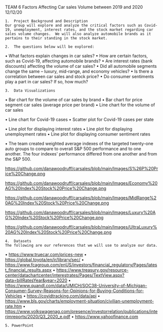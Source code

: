 TEAM 6
Factors Affecting Car sales Volume between 2019 and 2020
12/12/20

    1.	Project Background and Description
 	Our group will explore and analyze the critical factors such as Covid-19, unemployment, interest rates, and the stock market regarding car sales volume changes.  We will also analyze automobile brands as it pertains to their standing in the stock market.

    2.	The questions below will be explored:
•	What factors explain changes in car sales?
•	How are certain factors, such as Covid-19, affecting automobile brands?
•	Are interest rates (bank discounts) affecting the volume of car sales?
•	Did all automobile segments change the same – luxury, mid-range, and economy vehicles?
•	Is there a correlation between car sales and stock price?
•	Do consumer sentiments play a part in car sales? If so, how much?

    3.	Data Visualizations
 	
•	Bar chart for the volume of car sales by brand
•	Bar chart for price segment car sales (average price per brand)
•	Line chart for the volume of car sales

•	Line chart for Covid-19 cases
•	Scatter plot for Covid-19 cases per state

•	Line plot for displaying interest rates
•	Line plot for displaying unemployment rates
•	Line plot for displaying consumer sentiment rates

•	The team created weighted average indexes of the targeted twenty-one auto groups to compare to overall S&P 500 performance and to one another.  The four indexes' performance differed from one another and from the S&P 500.

https://github.com/danawoodruff/carsales/blob/main/Images/S%26P%20Price%20Change.png

https://github.com/danawoodruff/carsales/blob/main/Images/Economy%20AG%20Index%20Stock%20Price%20Change.png

https://github.com/danawoodruff/carsales/blob/main/Images/MidRange%20AG%20Index%20Stock%20Price%20Change.png

https://github.com/danawoodruff/carsales/blob/main/Images/Luxury%20AG%20Index%20Stock%20Price%20Change.png

https://github.com/danawoodruff/carsales/blob/main/Images/UltraLuxury%20AG%20Index%20Stock%20Price%20Change.png









    4.	Datasets
 	The following are our references that we will use to analyze our data.
•	https://www.truecar.com/prices-new
•	https://global.toyota/en/ir/library/sec/
•	https://www.fcagroup.com/enUS/investors/financial_regulatory/Pages/latest_financial_results.aspx
•	https://www.treasury.gov/resource-center/datachartcenter/interestrates/Pages/TextView.aspx?data=billRatesYear&year=2020
•	https://www.quandl.com/data/UMICH/SOC38-University-of-Michigan-Consumer-Survey-Reasons-for-Opinions-for-Buying-Conditions-for-Vehicles
•	https://covidtracking.com/data/api
•	https://www.bls.gov/charts/employment-situation/civilian-unemployment-rate.htm
•	https://www.volkswagenag.com/presence/investorrelation/publications/interimreports/2020/Q3_2020_e.pdf
•	https://www.yahoofinance.com


    5. PowerPoint